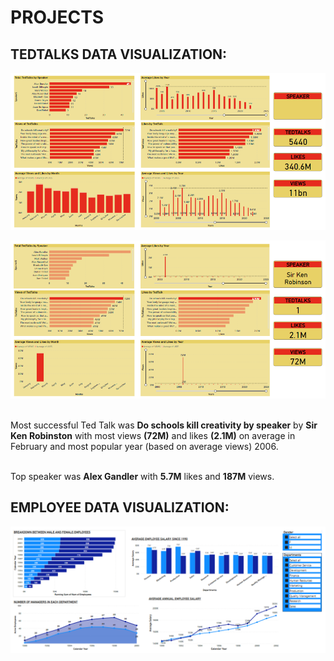# PROJECTS
## TEDTALKS DATA VISUALIZATION:
![Dashboard_screenshot](Screenshots\ss1.PNG)

![Dashboard_screenshot](Screenshots/ss2.PNG)

<br> Most successful Ted Talk was **Do schools kill creativity by speaker** by **Sir Ken Robinston** with most views **(72M)** and likes **(2.1M)** on average in February and most popular year (based on average views) 2006.  

<br> Top speaker was **Alex Gandler** with **5.7M** likes and **187M** views.

## EMPLOYEE DATA VISUALIZATION:
![Dashboard_screenshot](Screenshots\ss3.PNG)